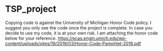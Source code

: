 # TSP_project

Copying code is against the University of Michigan Honor Code policy. I suggest you only see the code once the project is complete. In case you decide to use my code, it is at your own risk. I am attaching the honor code below for your reference. 
https://ecas.engin.umich.edu/wp-content/uploads/sites/19/2019/03/Honor-Code-Pamphlet-2018.pdf
